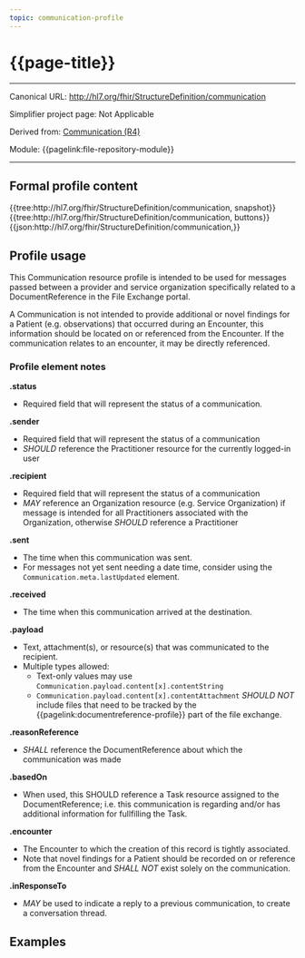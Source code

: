 ```yaml
---
topic: communication-profile
---
```


# {{page-title}}

---

Canonical URL: http://hl7.org/fhir/StructureDefinition/communication

Simplifier project page: Not Applicable

Derived from: [Communication (R4)](http://hl7.org/fhir/R4/communication.html)

Module:  {{pagelink:file-repository-module}}

---

## Formal profile content
<tabs>
	<tab title="Tree snapshot">
		{{tree:http://hl7.org/fhir/StructureDefinition/communication, snapshot}}
	</tab>
	<tab title="Tree, diff/hybrid/snapshot">
		{{tree:http://hl7.org/fhir/StructureDefinition/communication, buttons}}
	</tab>
	<tab title="JSON">
		{{json:http://hl7.org/fhir/StructureDefinition/communication,}}
	</tab>
</tabs>

## Profile usage

This Communication resource profile is intended to be used for messages passed between a provider and service organization specifically related to a DocumentReference in the File Exchange portal. 

A Communication is not intended to provide additional or novel findings for a Patient (e.g. observations) that occurred during an Encounter, this information should be located on or referenced from the Encounter.  If the communication relates to an encounter, it may be directly referenced.

### Profile element notes
**.status**
- Required field that will represent the status of a communication.

**.sender**
- Required field that will represent the status of a communication
- *SHOULD* reference the Practitioner resource for the currently logged-in user

**.recipient**
- Required field that will represent the status of a communication
- *MAY* reference an Organization resource (e.g. Service Organization) if message is intended for all Practitioners associated with the Organization, otherwise *SHOULD* reference a Practitioner

**.sent**
- The time when this communication was sent.
- For messages not yet sent needing a date time, consider using the `Communication.meta.lastUpdated` element.

**.received**
- The time when this communication arrived at the destination.

**.payload**
- Text, attachment(s), or resource(s) that was communicated to the recipient.
- Multiple types allowed:
   - Text-only values may use `Communication.payload.content[x].contentString`
   - `Communication.payload.content[x].contentAttachment` *SHOULD NOT*  include files that need to be tracked by the {{pagelink:documentreference-profile}} part of the file exchange.

**.reasonReference**
- *SHALL* reference the DocumentReference about which the communication was made

**.basedOn**
- When used, this SHOULD reference a Task resource assigned to the DocumentReference; i.e. this communication is regarding and/or has additional information for fullfilling the Task.

**.encounter**
- The Encounter to which the creation of this record is tightly associated.
- Note that novel findings for a Patient should be recorded on or reference from the Encounter and *SHALL NOT* exist solely on the communication.

**.inResponseTo**
- *MAY* be used to indicate a reply to a previous communication, to create a conversation thread.

## Examples

